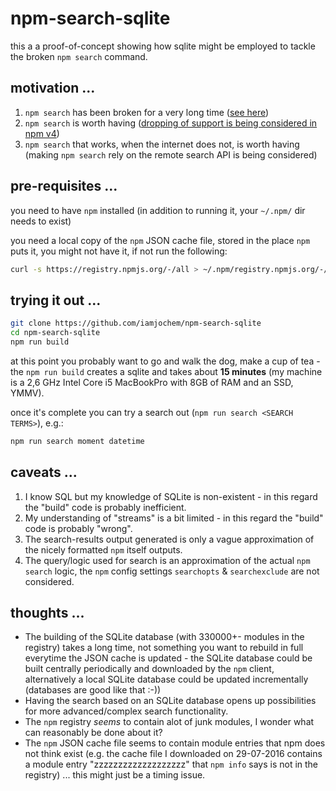 # npm-search-sqlite

this a a proof-of-concept showing how sqlite might be employed to tackle the broken `npm search` command.

## motivation ...

1. `npm search` has been broken for a very long time ([see here](https://github.com/npm/npm/issues/6016))
2. `npm search` is worth having ([dropping of support is being considered in npm v4](https://github.com/npm/npm/issues/11035))
3. `npm search` that works, when the internet does not, is worth having (making `npm search` rely on the remote search API is being considered)

## pre-requisites ...

you need to have `npm` installed (in addition to running it, your `~/.npm/` dir needs to exist)

you need a local copy of the `npm` JSON cache file, stored in the place `npm` puts it,
you might not have it, if not run the following:

```sh
curl -s https://registry.npmjs.org/-/all > ~/.npm/registry.npmjs.org/-/all/.cache.json
```

## trying it out ...

```sh
git clone https://github.com/iamjochem/npm-search-sqlite
cd npm-search-sqlite
npm run build
```

at this point you probably want to go and walk the dog, make a cup of tea - the `npm run build` creates a sqlite and takes about **15 minutes** (my machine is a 2,6 GHz Intel Core i5 MacBookPro with 8GB of RAM and an SSD, YMMV).

once it's complete you can try a search out (`npm run search <SEARCH TERMS>`), e.g.:

```sh
npm run search moment datetime
```

## caveats ...

1. I know SQL but my knowledge of SQLite is non-existent - in this regard the "build" code is probably inefficient.
2. My understanding of "streams" is a bit limited - in this regard the "build" code is probably "wrong".
3. The search-results output generated is only a vague approximation of the nicely formatted `npm` itself outputs.
4. The query/logic used for search is an approximation of the actual `npm search` logic, the `npm` config settings `searchopts` & `searchexclude` are not considered. 

## thoughts ...

- The building of the SQLite database (with 330000+- modules in the registry) takes a long time, not something you want to rebuild in full everytime the JSON cache is updated - the SQLite database could be built centrally periodically and downloaded by the `npm` client, alternatively a local SQLite database could be updated incrementally (databases are good like that :-))
- Having the search based on an SQLite database opens up possibilities for more advanced/complex search functionality.
- The `npm` registry *seems* to contain alot of junk modules, I wonder what can reasonably be done about it?
- The `npm` JSON cache file seems to contain module entries that npm does not think exist (e.g. the cache file I downloaded on 29-07-2016 contains a module entry "zzzzzzzzzzzzzzzzzzz" that `npm info` says is not in the registry) ... this might just be a timing issue.
